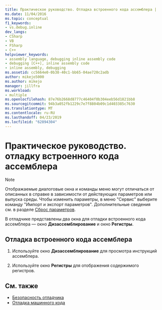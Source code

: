 ```yaml
---
title: Практическое руководство. Отладка встроенного кода ассемблера | Документация Майкрософт
ms.date: 11/04/2016
ms.topic: conceptual
f1_keywords:
- vs.debug.inline
dev_langs:
- CSharp
- VB
- FSharp
- C++
helpviewer_keywords:
- assembly language, debugging inline assembly code
- debugging [C++], inline assembly code
- inline assembly, debugging
ms.assetid: cc5664e0-0b38-40c1-bb65-04ae720c2adb
author: mikejo5000
ms.author: mikejo
manager: jillfra
ms.workload:
- multiple
ms.openlocfilehash: 87e76b2668d8777c46404f0b304eeb56d1821bb8
ms.sourcegitcommit: 94b3a052fb1229c7e7f8804b09c1d403385c7630
ms.translationtype: MT
ms.contentlocale: ru-RU
ms.lasthandoff: 04/23/2019
ms.locfileid: "62894304"
---
```

# <a name="how-to-debug-inline-assembly-code"></a>Практическое руководство. отладку встроенного кода ассемблера

> [!NOTE]
> Отображаемые диалоговые окна и команды меню могут отличаться от описанных в справке в зависимости от действующих параметров или выпуска среды. Чтобы изменить параметры, в меню "Сервис" выберите команду "Импорт и экспорт параметров". Дополнительные сведения см. в разделе [Сброс параметров](../ide/environment-settings.md#reset-settings).

В отладчике представлены два окна для отладки встроенного кода ассемблера — окно **Дизассемблирование** и окно **Регистры**.

## <a name="debug-inline-assembly-code"></a>Отладка встроенного кода ассемблера

1. Используйте окно **Дизассемблирование** для просмотра инструкций ассемблера.

2. Используйте окно **Регистры** для отображения содержимого регистров.

## <a name="see-also"></a>См. также

- [Безопасность отладчика](../debugger/debugger-security.md)
- [Отладка машинного кода](../debugger/debugging-native-code.md)
